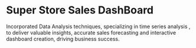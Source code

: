 # Super Store Sales DashBoard
Incorporated Data Analysis techniques, specializing in time series analysis , to deliver valuable insights, accurate sales forecasting and interactive dashboard creation, driving business success.
